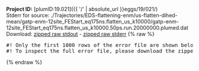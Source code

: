 **Project ID:** [plumID:19.021]({{ '/' | absolute_url }}eggs/19/021/)  
Stderr for source:  ./Trajectories/EDS-flattening-enm/us-flatten-dihed-mean/gatp-enm-12site_FEStart_eq175ns.flatten_us_k10000/gatp-enm-12site_FEStart_eq175ns.flatten_us_k10000.50ps.run.20000000.plumed.dat   
Download: [zipped raw stdout](gatp-enm-12site_FEStart_eq175ns.flatten_us_k10000.50ps.run.20000000.plumed.dat.plumed_master.stdout.txt.zip) - [zipped raw stderr](gatp-enm-12site_FEStart_eq175ns.flatten_us_k10000.50ps.run.20000000.plumed.dat.plumed_master.stderr.txt.zip) 
{% raw %}
<pre>
#! Only the first 1000 rows of the error file are shown below
#! To inspect the full error file, please download the zipped raw stderr file above
</pre>
{% endraw %}
